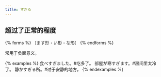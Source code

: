 ```yaml
---
title: すぎる
---
```


## 超过了正常的程度

{% forms %}
〔ます形・い形・な形〕
{% endforms %}

常用于负面意义。

{% examples %}
食べすぎました。#吃多了。
部屋が寒すぎます。#房间里太冷了。
静かすぎる所。#过于安静的地方。
{% endexamples %}
